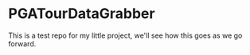 # PGATourDataGrabber
This is a test repo for my little project, we'll see how this goes as we go forward.
